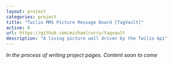 ```yaml
---
layout: project
categories: project
title: "Twilio MMS Picture Message Board [TagVault]"
active: 0
url: https://github.com/michaelcurry/tagvault
description: "A living picture wall driven by the Twilio Api"
---
```


*In the process of writing project pages.  Content soon to come*